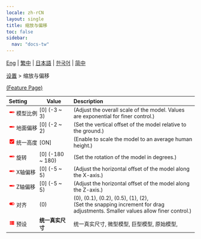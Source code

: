 ```yaml
---
locale: zh-rCN
layout: single
title: 缩放与偏移
toc: false
sidebar:
  nav: "docs-tw"
---
```

[Eng](/dancexr/menu/2025.4/actor/scale_n_offset) | [繁中](/tw/dancexr/menu/2025.4/actor/scale_n_offset) | [日本語](/jp/dancexr/menu/2025.4/actor/scale_n_offset) | [한국어](/kr/dancexr/menu/2025.4/actor/scale_n_offset) | [简中](/zh/dancexr/menu/2025.4/actor/scale_n_offset)

[设置](../menu#设置) > 缩放与偏移



[(Feature Page)](/zh/dancexr/features/scale_n_offset)

| Setting | Value | Description |
| :--- | --- | :--- |
|<nobr><img src="/images/icon/ic_slider.png" alt="slider icon"/> 模型比例</nobr>| [0] (-3 ~ 3) | (Adjust the overall scale of the model. Values are exponential for finer control.)
|<nobr><img src="/images/icon/ic_slider.png" alt="slider icon"/> 地面偏移</nobr>| [0] (-2 ~ 2) | (Set the vertical offset of the model relative to the ground.)
|<nobr><img src="/images/icon/ic_check_on.png" alt="check on icon"/> 统一高度</nobr>| [ON] | (Enable to scale the model to an average human height.)
|<nobr><img src="/images/icon/ic_slider.png" alt="slider icon"/> 旋转</nobr>| [0] (-180 ~ 180) | (Set the rotation of the model in degrees.)
|<nobr><img src="/images/icon/ic_slider.png" alt="slider icon"/> X轴偏移</nobr>| [0] (-5 ~ 5) | (Adjust the horizontal offset of the model along the X-axis.)
|<nobr><img src="/images/icon/ic_slider.png" alt="slider icon"/> Z轴偏移</nobr>| [0] (-5 ~ 5) | (Adjust the horizontal offset of the model along the Z-axis.)
|<nobr><img src="/images/icon/ic_toggle_on.png" alt="toggle on icon"/> 对齐</nobr>| (0) | (0), (0.1), (0.2), (0.5), (1), (2), <br/>(Set the snapping increment for drag adjustments. Smaller values allow finer control.)
|<nobr><img src="/images/icon/ic_list.png" alt="list icon"/> 预设</nobr>| **统一真实尺寸** | 统一真实尺寸, 微型模型, 巨型模型, 原始模型,  |

